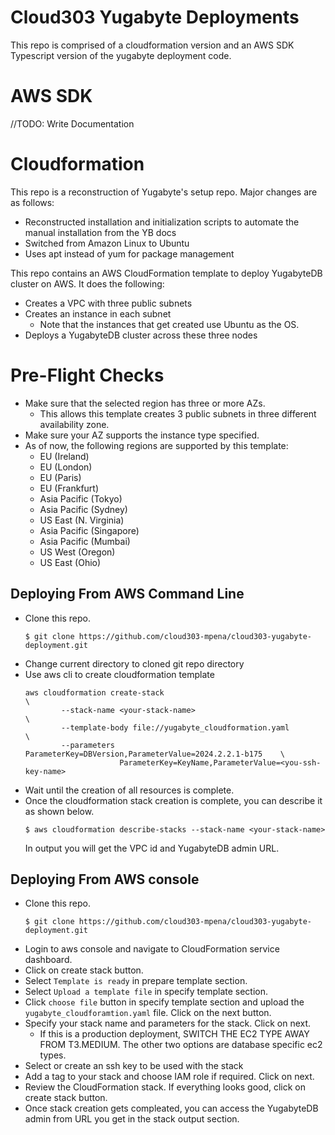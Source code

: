 # Cloud303 Yugabyte Deployments
This repo is comprised of a cloudformation version and an AWS SDK Typescript version of the yugabyte deployment code.
# AWS SDK
//TODO: Write Documentation

# Cloudformation
This repo is a reconstruction of Yugabyte's setup repo. Major changes are as follows:
  * Reconstructed installation and initialization scripts to automate the manual installation from the YB docs
  * Switched from Amazon Linux to Ubuntu
  * Uses apt instead of yum for package management

This repo contains an AWS CloudFormation template to deploy YugabyteDB cluster on AWS. It does the following:
* Creates a VPC with three public subnets
* Creates an instance in each subnet
  * Note that the instances that get created use Ubuntu as the OS.
* Deploys a YugabyteDB cluster across these three nodes

# Pre-Flight Checks
- Make sure that the selected region has three or more AZs.
  - This allows this template creates 3 public subnets in three different availability zone.
- Make sure your AZ supports the instance type specified. 
- As of now, the following regions are supported by this template:
    - EU (Ireland)
    - EU (London)
    - EU (Paris)
    - EU (Frankfurt)
    - Asia Pacific (Tokyo)
    - Asia Pacific (Sydney)
    - US East (N. Virginia)
    - Asia Pacific (Singapore)
    - Asia Pacific (Mumbai) 
    - US West (Oregon)
    - US East (Ohio)

## Deploying From AWS Command Line
  - Clone this repo.
    ```
    $ git clone https://github.com/cloud303-mpena/cloud303-yugabyte-deployment.git 
    ```
  - Change current directory to cloned git repo directory
  - Use aws cli to create cloudformation template <br/> 
    ```
    aws cloudformation create-stack                                             \
            --stack-name <your-stack-name>                                      \
            --template-body file://yugabyte_cloudformation.yaml                 \
            --parameters ParameterKey=DBVersion,ParameterValue=2024.2.2.1-b175    \
                         ParameterKey=KeyName,ParameterValue=<you-ssh-key-name>
    ```
  - Wait until the creation of all resources is complete.
  - Once the cloudformation stack creation is complete, you can describe it as shown below.
    ```
    $ aws cloudformation describe-stacks --stack-name <your-stack-name>
    ```
    In output you will get the VPC id and YugabyteDB admin URL.
    
## Deploying From AWS console 
  - Clone this repo.
     ```
     $ git clone https://github.com/cloud303-mpena/cloud303-yugabyte-deployment.git
     ```
  - Login to aws console and navigate to CloudFormation service dashboard.
  - Click on create stack button.
  - Select `Template is ready` in prepare template section.
  - Select `Upload a template file` in specify template section.
  - Click `choose file` button in specify template section and upload the `yugabyte_cloudforamtion.yaml` file. Click on the next button.
  -  Specify your stack name and parameters for the stack. Click on next.
      - If this is a production deployment, SWITCH THE EC2 TYPE AWAY FROM T3.MEDIUM. The other two options are database specific ec2 types.
  -  Select or create an ssh key to be used with the stack
  -  Add a tag to your stack and choose IAM role if required. Click on next.
  -  Review the CloudFormation stack. If everything looks good, click on create stack button. 
  -  Once stack creation gets compleated, you can access the YugabyteDB admin from URL you get in the stack output section. 
